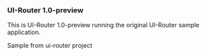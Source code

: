 ### UI-Router 1.0-preview

This is UI-Router 1.0-preview running the original UI-Router sample application.

Sample from ui-router project
